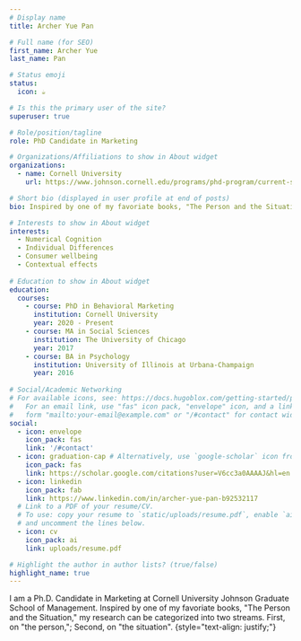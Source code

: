 ```yaml
---
# Display name
title: Archer Yue Pan

# Full name (for SEO)
first_name: Archer Yue
last_name: Pan

# Status emoji
status:
  icon: ☕️

# Is this the primary user of the site?
superuser: true

# Role/position/tagline
role: PhD Candidate in Marketing

# Organizations/Affiliations to show in About widget
organizations:
  - name: Cornell University
    url: https://www.johnson.cornell.edu/programs/phd-program/current-students/yp388/

# Short bio (displayed in user profile at end of posts)
bio: Inspired by one of my favoriate books, "The Person and the Situation," my research can be categorized into two streams. First, on "the person,"; Second, on "the situation".

# Interests to show in About widget
interests:
  - Numerical Cognition
  - Individual Differences
  - Consumer wellbeing
  - Contextual effects
    
# Education to show in About widget
education:
  courses:
    - course: PhD in Behavioral Marketing
      institution: Cornell University
      year: 2020 - Present
    - course: MA in Social Sciences
      institution: The University of Chicago
      year: 2017
    - course: BA in Psychology
      institution: University of Illinois at Urbana-Champaign
      year: 2016
      
# Social/Academic Networking
# For available icons, see: https://docs.hugoblox.com/getting-started/page-builder/#icons
#   For an email link, use "fas" icon pack, "envelope" icon, and a link in the
#   form "mailto:your-email@example.com" or "/#contact" for contact widget.
social:
  - icon: envelope
    icon_pack: fas
    link: '/#contact'
  - icon: graduation-cap # Alternatively, use `google-scholar` icon from `ai` icon pack
    icon_pack: fas
    link: https://scholar.google.com/citations?user=V6cc3a0AAAAJ&hl=en
  - icon: linkedin
    icon_pack: fab
    link: https://www.linkedin.com/in/archer-yue-pan-b92532117
  # Link to a PDF of your resume/CV.
  # To use: copy your resume to `static/uploads/resume.pdf`, enable `ai` icons in `params.yaml`,
  # and uncomment the lines below.
  - icon: cv
    icon_pack: ai
    link: uploads/resume.pdf

# Highlight the author in author lists? (true/false)
highlight_name: true
---
```


I am a Ph.D. Candidate in Marketing at Cornell University Johnson Graduate School of Management. Inspired by one of my favoriate books, "The Person and the Situation," my research can be categorized into two streams. First, on "the person,"; Second, on "the situation".
{style="text-align: justify;"}
